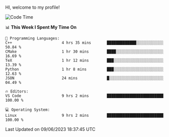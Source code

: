 HI, welcome to my profile!
<!--START_SECTION:waka-->
![Code Time](http://img.shields.io/badge/Code%20Time-851%20hrs%2058%20mins-blue)

📊 **This Week I Spent My Time On** 

```text
💬 Programming Languages: 
C++                      4 hrs 35 mins       █████████████░░░░░░░░░░░░   50.84 % 
CMake                    1 hr 30 mins        ████░░░░░░░░░░░░░░░░░░░░░   16.69 % 
TeX                      1 hr 12 mins        ███░░░░░░░░░░░░░░░░░░░░░░   13.39 % 
Python                   1 hr 8 mins         ███░░░░░░░░░░░░░░░░░░░░░░   12.63 % 
JSON                     24 mins             █░░░░░░░░░░░░░░░░░░░░░░░░   04.49 % 

🔥 Editors: 
VS Code                  9 hrs 2 mins        █████████████████████████   100.00 % 

💻 Operating System: 
Linux                    9 hrs 2 mins        █████████████████████████   100.00 % 
```


 Last Updated on 09/06/2023 18:37:45 UTC
<!--END_SECTION:waka-->
